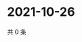 # 2021-10-26

共 0 条

<!-- BEGIN WEIBO -->
<!-- 最后更新时间 Tue Oct 26 2021 22:13:00 GMT+0800 (China Standard Time) -->

<!-- END WEIBO -->
